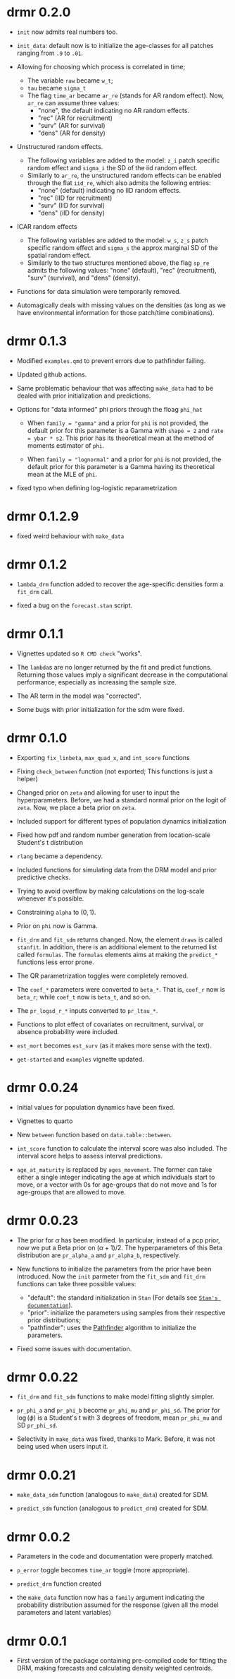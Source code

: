 # drmr 0.2.0

* `init` now admits real numbers too.

* `init_data`: default now is to initialize the age-classes for all patches
  ranging from `.9` to `.01`.

* Allowing for choosing which process is correlated in time;

  * The variable `raw` became `w_t`;
  * `tau` became `sigma_t`
  * The flag `time_ar` became `ar_re` (stands for AR random effect). Now,
    `ar_re` can assume three values: 
    - "none", the default indicating no AR random effects.
    - "rec" (AR for recruitment)
    - "surv" (AR for survival)
    - "dens" (AR for density)

* Unstructured random effects.
  
  * The following variables are added to the model: `z_i` patch specific random
    effect and `sigma_i` the SD of the iid random effect.
  * Similarly to `ar_re`, the unstructured random effects can be enabled through
    the flat `iid_re`, which also admits the following entries:
    - "none" (default) indicating no IID random effects.
    - "rec" (IID for recruitment)
    - "surv" (IID for survival)
    - "dens" (iID for density)

* ICAR random effects
  
  * The following variables are added to the model: `w_s`, `z_s` patch specific
    random effect and `sigma_s` the approx marginal SD of the spatial random
    effect.
  * Similarly to the two structures mentioned above, the flag `sp_re` admits the
    following values: "none" (default), "rec" (recruitment), "surv" (survival),
    and "dens" (density).

* Functions for data simulation were temporarily removed.

* Automagically deals with missing values on the densities (as long as we have
  environmental information for those patch/time combinations).

# drmr 0.1.3

* Modified `examples.qmd` to prevent errors due to pathfinder failing.

* Updated github actions.

* Same problematic behaviour that was affecting `make_data` had to be dealed
  with prior initialization and predictions.
  
* Options for "data informed" phi priors through the floag `phi_hat`
  
  * When `family = "gamma"` and a prior for `phi` is not provided, the default
    prior for this parameter is a Gamma with `shape = 2` and `rate = ybar *
    s2`. This prior has its theoretical mean at the method of moments estimator
    of `phi`.

  * When `family = "lognormal"` and a prior for `phi` is not provided, the
    default prior for this parameter is a Gamma having its theoretical mean at
    the MLE of `phi`.

* fixed typo when defining log-logistic reparametrization

# drmr 0.1.2.9

* fixed weird behaviour with `make_data`

# drmr 0.1.2

* `lambda_drm` function added to recover the age-specific densities form a
  `fit_drm` call.
  
* fixed a bug on the `forecast.stan` script.

# drmr 0.1.1

* Vignettes updated so `R CMD check` "works".

* The `lambda`s are no longer returned by the fit and predict
  functions. Returning those values imply a significant decrease in the
  computational performance, especially as increasing the sample size.

* The AR term in the model was "corrected".

* Some bugs with prior initialization for the sdm were fixed.

# drmr 0.1.0

* Exporting `fix_linbeta`, `max_quad_x`, and `int_score` functions

* Fixing `check_between` function (not exported; This functions is just a
  helper)
   
* Changed prior on `zeta` and allowing for user to input the
  hyperparameters. Before, we had a standard normal prior on the logit of
  `zeta`. Now, we place a beta prior on `zeta`.

* Included support for different types of population dynamics initialization

* Fixed how pdf and random number generation from location-scale Student's t
  distribution

* `rlang` became a dependency.

* Included functions for simulating data from the DRM model and prior predictive
  checks.
   
* Trying to avoid overflow by making calculations on the log-scale whenever it's
  possible.

* Constraining `alpha` to $(0, 1)$.

* Prior on `phi` now is Gamma.

* `fit_drm` and `fit_sdm` returns changed. Now, the element `draws` is called
  `stanfit`. In addition, there is an additional element to the returned list
  called `formulas`. The `formulas` elements aims at making the `predict_*`
  functions less error prone.

* The QR parametrization toggles were completely removed.

* The `coef_*` parameters were converted to `beta_*`. That is, `coef_r` now is
  `beta_r`; while `coef_t` now is `beta_t`, and so on.

* The `pr_logsd_r_*` inputs converted to `pr_ltau_*`.

* Functions to plot effect of covariates on recruitment, survival, or absence
  probability were included.

* `est_mort` becomes `est_surv` (as it makes more sense with the text).

* `get-started` and `examples` vignette updated.

# drmr 0.0.24

* Initial values for population dynamics have been fixed.

* Vignettes to quarto

* New `between` function based on `data.table::between`.

* `int_score` function to calculate the interval score was also included. The
  interval score helps to assess interval predictions.

* `age_at_maturity` is replaced by `ages_movement`. The former can take either a
  single integer indicating the age at which individuals start to move, or a
  vector with 0s for age-groups that do not move and 1s for age-groups that are
  allowed to move.

# drmr 0.0.23

* The prior for $\alpha$ has been modified. In particular, instead of a pcp
  prior, now we put a Beta prior on $(\alpha + 1) / 2$. The hyperparameters of
  this Beta distribution are `pr_alpha_a` and `pr_alpha_b`, respectively.
   
* New functions to initialize the parameters from the prior have been
  introduced. Now the `init` parmeter from the `fit_sdm` and `fit_drm` functions
  can take three possible values:
  * "default": the standard initialization in `Stan` (For details see [`Stan's
    documentation`](https://mc-stan.org/docs/reference-manual/execution.html#random-initial-values)).
  * "prior": initialize the parameters using samples from their respective prior
    distributions;
  * "pathfinder": uses the
    [Pathfinder](https://mc-stan.org/docs/reference-manual/pathfinder.html)
    algorithm to initialize the parameters.

* Fixed some issues with documentation.

# drmr 0.0.22

* `fit_drm` and `fit_sdm` functions to make model fitting slightly simpler.

* `pr_phi_a` and `pr_phi_b` become `pr_phi_mu` and `pr_phi_sd`. The prior for
  $\log(\phi)$ is a Student's t with 3 degrees of freedom, mean `pr_phi_mu` and
  SD `pr_phi_sd`.
   
* Selectivity in `make_data` was fixed, thanks to Mark. Before, it was not being
  used when users input it.

# drmr 0.0.21

* `make_data_sdm` function (analogous to `make_data`) created for SDM.

* `predict_sdm` function (analogous to `predict_drm`) created for SDM.

# drmr 0.0.2

* Parameters in the code and documentation were properly matched.

* `p_error` toggle becomes `time_ar` toggle (more appropriate).

* `predict_drm` function created

* the `make_data` function now has a `family` argument indicating the
  probability distribution assumed for the response (given all the model
  parameters and latent variables)

# drmr 0.0.1

* First version of the package containing pre-compiled code for fitting the DRM,
  making forecasts and calculating density weighted centroids.
